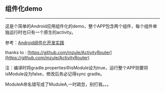 ## 组件化demo
---

这是个简单的Android应用组件化的demo，整个APP包含两个组件，每个组件单独运行时也只有一个原生的activity。

参考：[Android组件化开发实践](http://www.jianshu.com/p/186fa07fc48a)

thanks to : [https://github.com/mzule/ActivityRouter](https://github.com/mzule/ActivityRouter)

注：编译时将gradle.properties中isModule设为true，运行整个APP则要将isModule设为false，修改后务必记得sync gradle。

ModuleA命名错写成了MuduleA,一时疏忽，别打我。。。